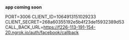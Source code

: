 **app coming soon**

PORT=3006
CLIENT_ID=1064913151029233
CLIENT_SECRET=268a60355192e5b4f23de15932389d53
CALL_BACK_URL=https://f226-113-191-154-20.ngrok.io/auth/facebook/callback